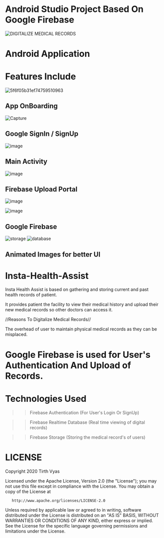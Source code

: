 # Android Studio Project Based On Google Firebase
![DIGITALIZE MEDICAL RECORDS](https://user-images.githubusercontent.com/40208647/94335792-8b781b80-fffb-11ea-8ee2-f5834f38d60f.png)
# Android Application

# Features Include
![5f6f05b31ef74759510963](https://user-images.githubusercontent.com/40208647/94337205-6fc64280-0006-11eb-9b52-120904b4d9e8.gif)




## App OnBoarding

![Capture](https://user-images.githubusercontent.com/40208647/92410279-3fa32680-f161-11ea-8d26-c4c9c21b8ef3.PNG)


## Google SignIn / SignUp

![image](https://user-images.githubusercontent.com/40208647/92410347-70835b80-f161-11ea-9407-986b1e9db6f4.png)

## Main Activity

![image](https://user-images.githubusercontent.com/40208647/92410424-a4f71780-f161-11ea-80e8-1211e45437cc.png)

## Firebase Upload Portal

![image](https://user-images.githubusercontent.com/40208647/92410472-cc4de480-f161-11ea-9cd0-a6f651d722d7.png)

![image](https://user-images.githubusercontent.com/40208647/92410510-f2738480-f161-11ea-97a7-18cc71526aa4.png)

## Google Firebase

![storage](https://user-images.githubusercontent.com/40208647/96548100-e46d6380-12ca-11eb-91a9-2bd8e631cf54.PNG)
![database](https://user-images.githubusercontent.com/40208647/96548102-e6372700-12ca-11eb-9d85-7cb710a2f6eb.PNG)

## Animated Images for better UI 

# Insta-Health-Assist
Insta Health Assist is based on gathering and storing
current and past health records of patient.

It provides patient the facility to view their medical history and upload their new medical records so other doctors can access it.

//Reasons To Digitalize Medical Records//

The overhead of user to maintain physical medical records as
they can be misplaced.

# Google Firebase is used for User's Authentication And Upload of Records.

# Technologies Used

>> Firebase Authentication (For User's Login Or SignUp)

>> Firebase Realtime Database (Real time viewing of digital records)

>> Firebase Storage (Storing the medical record's of users)

# LICENSE

Copyright 2020 Tirth Vyas

   Licensed under the Apache License, Version 2.0 (the "License");
   you may not use this file except in compliance with the License.
   You may obtain a copy of the License at

       http://www.apache.org/licenses/LICENSE-2.0

   Unless required by applicable law or agreed to in writing, software
   distributed under the License is distributed on an "AS IS" BASIS,
   WITHOUT WARRANTIES OR CONDITIONS OF ANY KIND, either express or implied.
   See the License for the specific language governing permissions and
   limitations under the License.

